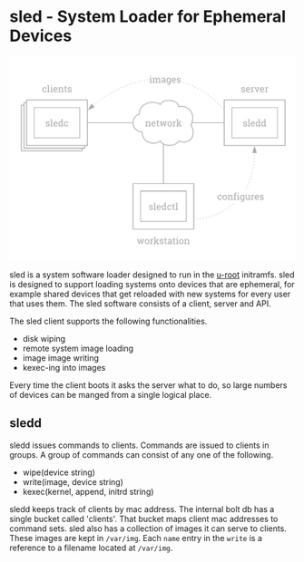 # sled - System Loader for Ephemeral Devices

![](doc/img/diagram.png)

sled is a system software loader designed to run in the [u-root](https://u-root.tk) initramfs. sled is designed to support loading systems onto devices that are ephemeral, for example shared devices that get reloaded with new systems for every user that uses them. The sled software consists of a client, server and API.

The sled client supports the following functionalities.

- disk wiping
- remote system image loading
- image image writing
- kexec-ing into images

Every time the client boots it asks the server what to do, so large numbers of devices can be manged from a single logical place.

## sledd

sledd issues commands to clients. Commands are issued to clients in groups. A group of commands can consist of any one of the following.

- wipe(device string)
- write(image, device string)
- kexec(kernel, append, initrd string)

sledd keeps track of clients by mac address. The internal bolt db has a single bucket called 'clients'. That bucket maps client mac addresses to command sets. sled also has a collection of images it can serve to clients. These images are kept in `/var/img`. Each `name` entry in the `write` is a reference to a filename located at `/var/img`.
